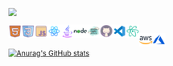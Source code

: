![](https://komarev.com/ghpvc/?username=arifmamon&color=green)


<img align="left" alt="Electron" width="26px" src="/icons/icons8-html-5-512.png">
<img align="left" alt="Electron" width="26px" src="/icons/icons8-css3-512.png">
<img align="left" alt="Electron" width="26px" src="/icons/icons8-javascript-512.png">
<img align="left" alt="Electron" width="26px" src="/icons/icons8-react-native-512.png">
<img align="left" alt="Electron" width="26px" src="/icons/icons8-java-512.png">
<img align="left" alt="Electron" width="26px" src="/icons/icons8-nodejs.svg">
<img align="left" alt="Electron" width="26px" src="/icons/icons8-api-500.png">

<img align="left" alt="Electron" width="26px" src="/icons/icons8-github-512.png">
<img align="left" alt="Electron" width="26px" src="/icons/icons8-visual-studio-code-2019-480.png">
<img align="left" alt="Electron" width="26px" src="/icons/icons8-atom-editor-480.png">



<br>
<img align="left" alt="Electron" width="26px" src="/icons/icons8-amazon-web-services-480.png">
<img align="left" alt="Electron" width="26px" src="/icons/icons8-azure-480.png">
<br>

[![Anurag's GitHub stats](https://github-readme-stats.vercel.app/api?username=arifmamon&show_icons=true&theme=radical)](https://github.com/anuraghazra/github-readme-stats)

